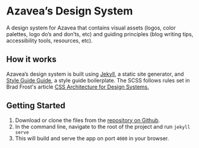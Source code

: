 # Azavea’s Design System
A design system for Azavea that contains visual assets (logos, color palettes, logo do’s and don’ts, etc) and guiding principles (blog writing tips, accessibility tools, resources, etc).

## How it works
Azavea’s design system is built using [Jekyll](https://jekyllrb.com/), a static site generator, and [Style Guide Guide](https://github.com/bradfrost/style-guide-guide), a style guide boilerplate. The SCSS follows rules set in Brad Frost's article [CSS Architecture for Design Systems.](http://bradfrost.com/blog/post/css-architecture-for-design-systems/)

## Getting Started
1. Download or clone the files from the [repository on Github](https://github.com/azavea/azavea-design-system).
2. In the command line, navigate to the root of the project and run 
```jekyll serve```
3. This will build and serve the app on port `4000` in your browser.

